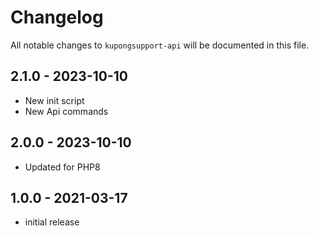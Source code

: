 # Changelog

All notable changes to `kupongsupport-api` will be documented in this file.

## 2.1.0 - 2023-10-10

- New init script
- New Api commands

## 2.0.0 - 2023-10-10

- Updated for PHP8

## 1.0.0 - 2021-03-17

- initial release
